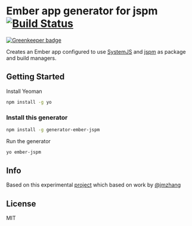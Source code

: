 # Ember app generator for jspm [![Build Status](https://secure.travis-ci.org/kristianmandrup/generator-ember-jspm.png?branch=master)](https://travis-ci.org/kristianmandrup/generator-ember-jspm)

[![Greenkeeper badge](https://badges.greenkeeper.io/kristianmandrup/generator-ember-jspm.svg)](https://greenkeeper.io/)

Creates an Ember app configured to use [SystemJS](https://github.com/systemjs/systemjs) and [jspm](http://jspm.io) as package and build managers.

## Getting Started

Install Yeoman

```bash
npm install -g yo
```

### Install this generator

```bash
npm install -g generator-ember-jspm
```

Run the generator

```bash
yo ember-jspm
```

## Info

Based on this experimental [project](https://github.com/kristianmandrup/emberjs-experiment) which based on work by [@jmzhang](https://github.com/jmzhang) 



## License

MIT

